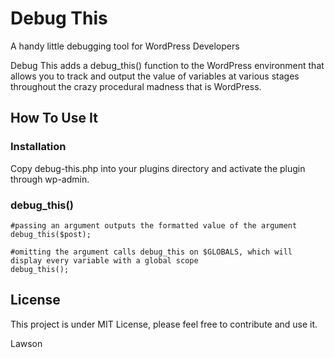 Debug This
==========

A handy little debugging tool for WordPress Developers

Debug This adds a debug_this() function to the WordPress environment that allows you to track and output the value of variables at various stages throughout the crazy procedural madness that is WordPress. 



How To Use It
-------------


### Installation

Copy debug-this.php into your plugins directory and activate the plugin through wp-admin.


### debug_this()

    #passing an argument outputs the formatted value of the argument
    debug_this($post);

    #omitting the argument calls debug_this on $GLOBALS, which will display every variable with a global scope
    debug_this();

License
-------

This project is under MIT License, please feel free to contribute and use it.

Lawson
